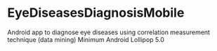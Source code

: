 # EyeDiseasesDiagnosisMobile

Android app to diagnose eye diseases using correlation measurement technique (data mining)
Minimum Android Lollipop 5.0

